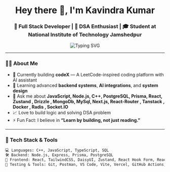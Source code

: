<h1 align="center">Hey there 👋, I'm Kavindra Kumar</h1>
<h3 align="center">🚀 Full Stack Developer | 🧠 DSA Enthusiast | 🎓 Student at National Institute of Technology Jamshedpur</h3>

<p align="center">
  <img 
    src="https://readme-typing-svg.demolab.com?font=Fira+Code&pause=1000&center=true&vCenter=true&multiline=true&width=1000&height=100&lines=Learner.+Builder.+Problem+Solver+Craftsman+%F0%9F%94%A5;Love+building+scalable+apps+%F0%9F%9A%80;Full-stack+with+focus+on+backend+%F0%9F%92%BB;Always+learning%2C+always+building+%F0%9F%93%9A"
    alt="Typing SVG"
    style="max-width: 100%; height: auto;"
  />
</p>


---

### 🧑‍💻 About Me

- 🔭 Currently building **codeX** — A LeetCode-inspired coding platform with AI assistant
- 🌱 Learning advanced **backend systems**, **AI integrations**, and **system design**
- 💬 Ask me about **JavaScript, Node.js, C++, PostgreSQL, Prisma, React, Zustand , Drizzle , MongoDb, MySql, Next.js, React-Router , Tanstack , Docker , Radis , Socket.IO**
- 📈 Love to build logic and solving DSA problem
- ⚡ Fun Fact: I believe in **“Learn by building, not just reading.”**

---

### 🔧 Tech Stack & Tools

```txt
💻 Languages: C++, JavaScript, TypeScript, SQL  
🛠️ Backend: Node.js, Express, Prisma, PostgreSQL  
🧩 Frontend: React, TailwindCSS, DaisyUI, Zustand, React Hook Form, React-Router, Tanstack, Radis , Socket.IO
🧪 Testing & Tools: Git, Postman, VS Code, Vite, Vercel, GitHub Actions, Docker , Docker-Compose

